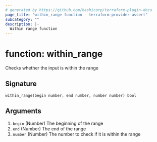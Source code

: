 ```yaml
---
# generated by https://github.com/hashicorp/terraform-plugin-docs
page_title: "within_range function - terraform-provider-assert"
subcategory: ""
description: |-
  Within range function
---
```


# function: within_range

Checks whether the input is within the range



## Signature

<!-- signature generated by tfplugindocs -->
```text
within_range(begin number, end number, number number) bool
```

## Arguments

<!-- arguments generated by tfplugindocs -->
1. `begin` (Number) The beginning of the range
1. `end` (Number) The end of the range
1. `number` (Number) The number to check if it is within the range

